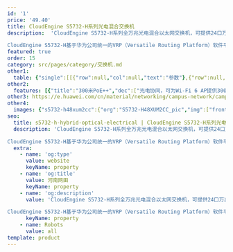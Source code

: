 ```yaml
---
id: '1'
price: '49.40'
title: CloudEngine S5732-H系列光电混合交换机
description:  'CloudEngine S5732-H系列全万兆光电混合以太网交换机，可提供24口万兆光口及24口万兆多速率电口混合接入，上行4个25GE及2个40GE，或2个100GE端口，支持一个扩展卡插槽。

CloudEngine S5732-H基于华为公司统一的VRP（Versatile Routing Platform）软件平台，具备有线无线深度融合能力，支持随板AC，最多可管理1K AP；具备业务随行能力，提供一致的用户体验。该交换机提供光电独立工作和光电协同工作模式，适用于中大型园区网络汇聚，小微型数据中心接入及长距离接入场景。'
featured: true
order: 15
category: src/pages/category/交换机.md
other1: 
  table: {"single":[[{"row":null,"col":null,"text":"参数"},{"row":null,"col":null,"text":"CloudEngine S5732-H48XUM2CC"}],[{"row":null,"col":null,"text":"包转发率"},{"row":null,"col":null,"text":"1320Mpps"}],[{"row":null,"col":null,"text":"交换容量"},{"row":null,"col":null,"text":"2.4/24Tbps"}],[{"row":null,"col":null,"text":"固定端口"},{"row":null,"col":null,"text":"24个万兆SFP+，24个100M/1G/2.5G/5G/10G Base-T以太网端口 ，4个25GE SFP28 + 2个40GE QSFP+或2个100GE QSFP28"}],[{"row":null,"col":null,"text":"PoE++"},{"row":null,"col":null,"text":"支持"}],[{"row":null,"col":null,"text":"扩展插槽"},{"row":null,"col":null,"text":"1个扩展插槽，支持2*25GE或8*10GE光、8*25GE光子卡"}],[{"row":null,"col":null,"text":"无线业务"},{"row":null,"col":null,"text":"支持管理1K AP\n支持AP接入控制、AP域管理和AP配置模板管理\n支持射频管理、统一静态配置和集中动态管理\n支持WLAN基本业务、QoS、安全和用户管理\n支持CAPWAP、Tag/终端定位、频谱分析"}],[{"row":null,"col":null,"text":"iPCA质量感知"},{"row":null,"col":null,"text":"支持直接对业务报文标记以获得丢包数量和丢包率的实时统计\n支持二三层网络网络级和设备级丢包数量和丢包率统计"}],[{"row":null,"col":null,"text":"SVF极简运维"},{"row":null,"col":null,"text":"支持作为Parent管理接入交换机和AP\n支持2层AS架构\n支持与第三方厂商混合组网管理"}],[{"row":null,"col":null,"text":"VxLAN特性"},{"row":null,"col":null,"text":"支持VxLAN二层网关、三层网关\n支持集中式网关，分布式网关\n支持BGP-EVPN\n支持通过Netconf进行配置"}],[{"row":null,"col":null,"text":"安全特性"},{"row":null,"col":null,"text":"支持加密通信分析（ECA）\n支持威胁诱捕技术\n支持全网安全协防"}],[{"row":null,"col":null,"text":"互通性"},{"row":null,"col":null,"text":"VBST基于VLAN生成树协议（和PVST/PVST+/RPVST 互通）\nLNP 链路类型协商协议（和DTP相似功能）\nVCMP VLAN集中管理协议（和VTP相似功能）\n详细的互联互通认证与报告，请访问这里。"}]]}
other2:
  features: [{"title":"300米PoE++","dec":["光电协同，可为Wi-Fi 6 AP提供300米超远距离PoE++供电及10Gbps极速接入"]},{"title":"内置随板AC","dec":["最大可管理1024台AP，实现有线及无线融合网络管理及用户的统一策略管控"]},{"title":"威胁诱捕，防患未然","dec":["通过内置的安全探针识别潜在的威胁流量，配合HiSec Insight系统进行安全威胁事件检测，实现全网安全协防"]}]
other3: https://e.huawei.com/cn/material/networking/campus-network/campusswitch/d186706766eb4115a7667c52f86a617c
other4:
  images: {"s5732-h48xum2cc":{"org":"S5732-H48XUM2CC_pic","img":["front.webp","front_HD.webp","front_left.webp","front_left_HD.webp","front_right.webp","front_right_HD.webp","front_top.webp","front_top_HD.webp","rear_top.webp","rear_top_HD.webp"]}}
seo:
  title: s5732-h-hybrid-optical-electrical | CloudEngine S5732-H系列光电混合交换机 | 接入交换机 | 园区交换机 | 交换机 | 企业网络
  description: 'CloudEngine S5732-H系列全万兆光电混合以太网交换机，可提供24口万兆光口及24口万兆多速率电口混合接入，上行4个25GE及2个40GE，或2个100GE端口，支持一个扩展卡插槽。

CloudEngine S5732-H基于华为公司统一的VRP（Versatile Routing Platform）软件平台，具备有线无线深度融合能力，支持随板AC，最多可管理1K AP；具备业务随行能力，提供一致的用户体验。该交换机提供光电独立工作和光电协同工作模式，适用于中大型园区网络汇聚，小微型数据中心接入及长距离接入场景。'
  extra:
    - name: 'og:type'
      value: website
      keyName: property
    - name: 'og:title'
      value: 河南网田
      keyName: property
    - name: 'og:description'
      value: 'CloudEngine S5732-H系列全万兆光电混合以太网交换机，可提供24口万兆光口及24口万兆多速率电口混合接入，上行4个25GE及2个40GE，或2个100GE端口，支持一个扩展卡插槽。

CloudEngine S5732-H基于华为公司统一的VRP（Versatile Routing Platform）软件平台，具备有线无线深度融合能力，支持随板AC，最多可管理1K AP；具备业务随行能力，提供一致的用户体验。该交换机提供光电独立工作和光电协同工作模式，适用于中大型园区网络汇聚，小微型数据中心接入及长距离接入场景。'
      keyName: property
    - name: Robots
      value: all
template: product
---
```

